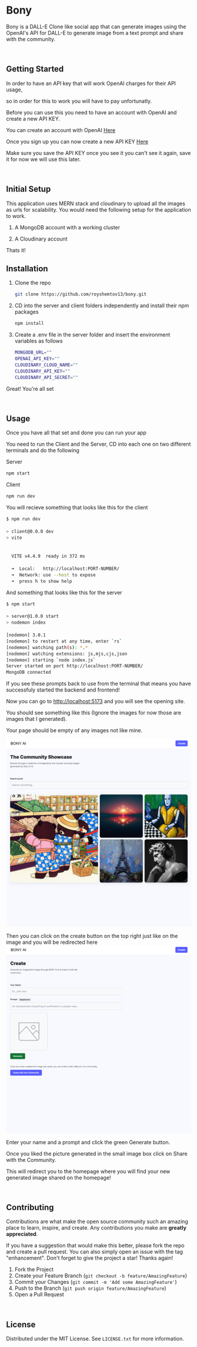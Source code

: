 
<!-- CUSTOMGPT -->
# Bony

Bony is a DALL-E Clone like social app that can generate images using the OpenAI's API for DALL-E to generate image from a text prompt and share with the community.

</br>

<!-- GETTING STARTED -->
## Getting Started

In order to have an API key that will work OpenAI charges for their API usage,

so in order for this to work you will have to pay unfortunatly.

Before you can use this you need to have an account with OpenAI and create a new API KEY.

You can create an account with OpenAI [Here](https://platform.openai.com/)

Once you sign up you can now create a new API KEY [Here](https://platform.openai.com/account/api-keys)

Make sure you save the API KEY once you see it you can't see it again, save it for now we will use this later.

</br>

<!-- PREREQUISITES -->
## Initial Setup

This application uses MERN stack and cloudinary to upload all the images as urls for scalability.
You would need the following setup for the application to work.

1. A MongoDB account with a working cluster

2. A Cloudinary account

Thats it!

<!-- INSTALLATION -->
## Installation

1. Clone the repo

    ```bash
    git clone https://github.com/royshemtov13/bony.git
    ```

2. CD into the server and client folders independently and install their npm packages

    ```bash
    npm install
    ```

3. Create a .env file in the server folder and insert the environment variables as follows

    ```bash
    MONGODB_URL=""
    OPENAI_API_KEY=""
    CLOUDINARY_CLOUD_NAME=""
    CLOUDINARY_API_KEY=""
    CLOUDINARY_API_SECRET=""
    ```

Great! You're all set

</br>

<!-- USAGE -->
## Usage

Once you have all that set and done you can run your app

You need to run the Client and the Server, CD into each one on two different terminals and do the following

Server

```bash
npm start
```

Client

```bash
npm run dev
```

You will recieve something that looks like this for the client

```bash
$ npm run dev

> client@0.0.0 dev
> vite


  VITE v4.4.9  ready in 372 ms

  ➜  Local:   http://localhost:PORT-NUMBER/
  ➜  Network: use --host to expose
  ➜  press h to show help
```

And something that looks like this for the server

```bash
$ npm start

> server@1.0.0 start
> nodemon index

[nodemon] 3.0.1
[nodemon] to restart at any time, enter `rs`
[nodemon] watching path(s): *.*
[nodemon] watching extensions: js,mjs,cjs,json
[nodemon] starting `node index.js`
Server started on port http://localhost:PORT-NUMBER/
MongoDB connected

```

If you see these prompts back to use from the terminal that means you have successfuly started the backend and frontend!

Now you can go to <http://localhost:5173> and you will see the opening site.

You should see something like this (Ignore the images for now those are images that I generated).

Your page should be empty of any images not like mine.

![image](client/src/assets/home.png)

Then you can click on the create button on the top right just like on the image and you will be redirected here
![image](client/src/assets/post.png)

Enter your name and a prompt and click the green Generate button.

Once you liked the picture generated in the small image box click on Share with the Community.

This will redirect you to the homepage where you will find your new generated image shared on the homepage!

</br>

<!-- CONTRIBUTING -->
## Contributing

Contributions are what make the open source community such an amazing place to learn, inspire, and create. Any contributions you make are **greatly appreciated**.

If you have a suggestion that would make this better, please fork the repo and create a pull request. You can also simply open an issue with the tag "enhancement".
Don't forget to give the project a star! Thanks again!

1. Fork the Project
2. Create your Feature Branch (`git checkout -b feature/AmazingFeature`)
3. Commit your Changes (`git commit -m 'Add some AmazingFeature'`)
4. Push to the Branch (`git push origin feature/AmazingFeature`)
5. Open a Pull Request

</br>

<!-- LICENSE -->
## License

Distributed under the MIT License. See `LICENSE.txt` for more information.

